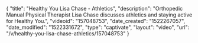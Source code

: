 {
    "title": "Healthy You Lisa Chase - Athletics",
    "description": "Orthopedic Manual Physical Therapist Lisa Chase discusses athletics and staying active for Healthy You.",
    "videoid": "157048753",
    "date_created": "1522267057",
    "date_modified": "1522331672",
    "type": "captivate",
    "layout": "video",
    "url": "\/v\/healthy-you-lisa-chase-athletics\/157048753"
}
